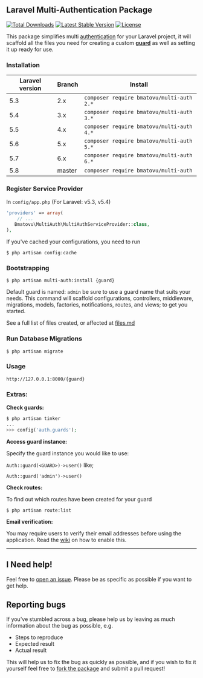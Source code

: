 ## Laravel Multi-Authentication Package

[![Total Downloads](https://poser.pugx.org/bmatovu/multi-auth/downloads)](https://packagist.org/packages/bmatovu/multi-auth)
[![Latest Stable Version](https://poser.pugx.org/bmatovu/multi-auth/v/stable)](https://packagist.org/packages/bmatovu/multi-auth)
[![License](https://poser.pugx.org/bmatovu/multi-auth/license)](https://packagist.org/packages/bmatovu/multi-auth)

This package simplifies multi [authentication](https://laravel.com/docs/master/authentication) for your Laravel project, 
it will scaffold all the files you need for creating a custom [**guard**](https://laravel.com/docs/master/authentication#adding-custom-guards) as well as setting it up ready for use.

### Installation

| Laravel version | Branch | Install                                   |
|-----------------|--------|------------------------------------------ |
| 5.3             | 2.x    | `composer require bmatovu/multi-auth 2.*` |
| 5.4             | 3.x    | `composer require bmatovu/multi-auth 3.*` |
| 5.5             | 4.x    | `composer require bmatovu/multi-auth 4.*` |
| 5.6             | 5.x    | `composer require bmatovu/multi-auth 5.*` |
| 5.7             | 6.x    | `composer require bmatovu/multi-auth 6.*` |
| 5.8             | master | `composer require bmatovu/multi-auth`     |

### Register Service Provider 

In `config/app.php` (For Laravel: v5.3, v5.4)
```php
'providers' => array(
    // ...
   Bmatovu\MultiAuth\MultiAuthServiceProvider::class,
),
```

If you've cached your configurations, you need to run

`$ php artisan config:cache`

### Bootstrapping
`$ php artisan multi-auth:install {guard}`

Default guard is named: `admin` be sure to use a guard name that suits your needs.
This command will scaffold configurations, controllers, middleware, migrations, models, factories, notifications, routes, and views; to get you started.

See a full list of files created, or affected at [files.md](https://github.com/mtvbrianking/multi-auth/blob/master/files.md)

### Run Database Migrations
`$ php artisan migrate`

### Usage
`http://127.0.0.1:8000/{guard}`

### Extras:
**Check guards:**
```php
$ php artisan tinker
...
>>> config('auth.guards');
```

**Access guard instance:**

Specify the guard instance you would like to use:

`Auth::guard(<GUARD>)->user()` like;
 
`Auth::guard('admin')->user()`

**Check routes:** 

To find out which routes have been created for your guard

`$ php artisan route:list`

**Email verification:** 

You may require users to verify their email addresses before using the application. 
Read the [wiki](https://github.com/mtvbrianking/multi-auth/wiki/Email-Verification) on how to enable this.

<hr/>

I Need help!
---
Feel free to [open an issue](https://github.com/mtvbrianking/multi-auth/issues/new). Please be as specific as possible if you want to get help.

Reporting bugs
--
If you've stumbled across a bug, please help us by leaving as much information about the bug as possible, e.g.
- Steps to reproduce
- Expected result
- Actual result

This will help us to fix the bug as quickly as possible, and if you wish to fix it yourself feel free to [fork the package](https://github.com/mtvbrianking/multi-auth) and submit a pull request!
